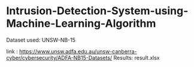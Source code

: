 # Intrusion-Detection-System-using-Machine-Learning-Algorithm
Dataset used: UNSW-NB-15

link : https://www.unsw.adfa.edu.au/unsw-canberra-cyber/cybersecurity/ADFA-NB15-Datasets/
Results: result.xlsx
